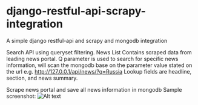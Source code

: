 # django-restful-api-scrapy-integration
A simple django restful-api and scrapy and mongodb integration

Search API using queryset filtering.
News List
Contains scraped data from leading news portal.
Q parameter is used to search for specific news information, will scan the mongodb 
base on the parameter value stated on the url e.g. http://127.0.0.1/api/news/?q=Russia
Lookup fields are headline, section, and news summary.


Scrape news portal and save all news information in mongodb
Sample screenshot:
![Alt text](/../master/scrapy.png?raw=true "TheGuardian.com")

